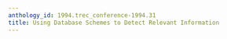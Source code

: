 ```yaml
---
anthology_id: 1994.trec_conference-1994.31
title: Using Database Schemes to Detect Relevant Information
---
```

